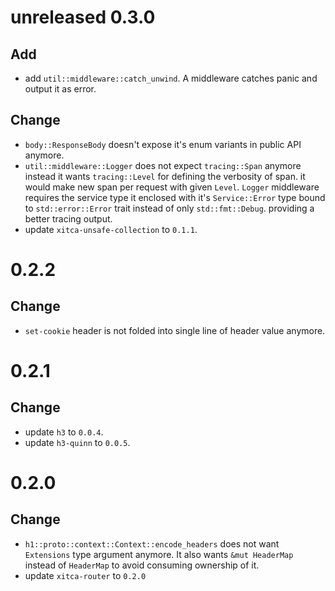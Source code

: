 # unreleased 0.3.0
## Add
- add `util::middleware::catch_unwind`. A middleware catches panic and output it as error.

## Change
- `body::ResponseBody` doesn't expose it's enum variants in public API anymore.
- `util::middleware::Logger` does not expect `tracing::Span` anymore instead it wants `tracing::Level` for defining the verbosity of span. it would make new span per request with given `Level`. `Logger` middleware requires the service type it enclosed with it's `Service::Error` type bound to `std::error::Error` trait instead of only `std::fmt::Debug`. providing a better tracing output.
- update `xitca-unsafe-collection` to `0.1.1`.

# 0.2.2
## Change
- `set-cookie` header is not folded into single line of header value anymore.

# 0.2.1
## Change
- update `h3` to `0.0.4`.
- update `h3-quinn` to `0.0.5`.

# 0.2.0
## Change
- `h1::proto::context::Context::encode_headers` does not want `Extensions` type argument anymore. It also wants `&mut HeaderMap` instead of `HeaderMap` to avoid consuming ownership of it.
- update `xitca-router` to `0.2.0`
